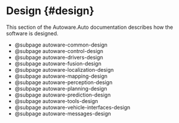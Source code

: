 Design {#design}
======

This section of the Autoware.Auto documentation describes how the software is designed.

- @subpage autoware-common-design
- @subpage autoware-control-design
- @subpage autoware-drivers-design
- @subpage autoware-fusion-design
- @subpage autoware-localization-design
- @subpage autoware-mapping-design
- @subpage autoware-perception-design
- @subpage autoware-planning-design
- @subpage autoware-prediction-design
- @subpage autoware-tools-design
- @subpage autoware-vehicle-interfaces-design
- @subpage autoware-messages-design
